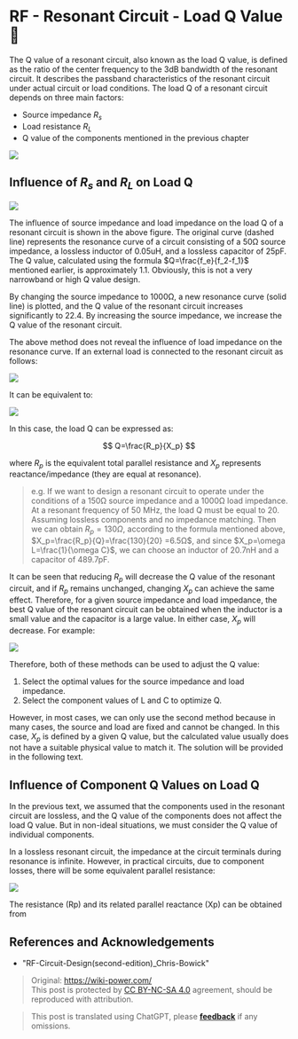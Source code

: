 # RF - Resonant Circuit - Load Q Value 🚧

The Q value of a resonant circuit, also known as the load Q value, is defined as the ratio of the center frequency to the 3dB bandwidth of the resonant circuit. It describes the passband characteristics of the resonant circuit under actual circuit or load conditions. The load Q of a resonant circuit depends on three main factors:

- Source impedance $R_s$
- Load resistance $R_L$
- Q value of the components mentioned in the previous chapter

![](https://media.wiki-power.com/img/20220418111129.png)

## Influence of $R_s$ and $R_L$ on Load Q

![](https://media.wiki-power.com/img/20220418111200.png)

The influence of source impedance and load impedance on the load Q of a resonant circuit is shown in the above figure. The original curve (dashed line) represents the resonance curve of a circuit consisting of a 50Ω source impedance, a lossless inductor of 0.05uH, and a lossless capacitor of 25pF. The Q value, calculated using the formula $Q=\frac{f_e}{f_2-f_1}$ mentioned earlier, is approximately 1.1. Obviously, this is not a very narrowband or high Q value design.

By changing the source impedance to 1000Ω, a new resonance curve (solid line) is plotted, and the Q value of the resonant circuit increases significantly to 22.4. By increasing the source impedance, we increase the Q value of the resonant circuit.

The above method does not reveal the influence of load impedance on the resonance curve. If an external load is connected to the resonant circuit as follows:

![](https://media.wiki-power.com/img/20220419163311.png)

It can be equivalent to:

![](https://media.wiki-power.com/img/20220419163441.png)

In this case, the load Q can be expressed as:

$$
Q=\frac{R_p}{X_p}
$$

where $R_p$ is the equivalent total parallel resistance and $X_p$ represents reactance/impedance (they are equal at resonance).

> e.g. If we want to design a resonant circuit to operate under the conditions of a 150Ω source impedance and a 1000Ω load impedance. At a resonant frequency of 50 MHz, the load Q must be equal to 20. Assuming lossless components and no impedance matching. Then we can obtain $R_p=130Ω$, according to the formula mentioned above, $X_p=\frac{R_p}{Q}=\frac{130}{20} =6.5Ω$, and since $X_p=\omega L=\frac{1}{\omega C}$, we can choose an inductor of 20.7nH and a capacitor of 489.7pF.

It can be seen that reducing $R_p$ will decrease the Q value of the resonant circuit, and if $R_p$ remains unchanged, changing $X_p$ can achieve the same effect. Therefore, for a given source impedance and load impedance, the best Q value of the resonant circuit can be obtained when the inductor is a small value and the capacitor is a large value. In either case, $X_p$ will decrease. For example:

![](https://media.wiki-power.com/img/20220419165555.png)

Therefore, both of these methods can be used to adjust the Q value:

1. Select the optimal values for the source impedance and load impedance.
2. Select the component values of L and C to optimize Q.

However, in most cases, we can only use the second method because in many cases, the source and load are fixed and cannot be changed. In this case, $X_p$ is defined by a given Q value, but the calculated value usually does not have a suitable physical value to match it. The solution will be provided in the following text.

## Influence of Component Q Values on Load Q

In the previous text, we assumed that the components used in the resonant circuit are lossless, and the Q value of the components does not affect the load Q value. But in non-ideal situations, we must consider the Q value of individual components.

In a lossless resonant circuit, the impedance at the circuit terminals during resonance is infinite. However, in practical circuits, due to component losses, there will be some equivalent parallel resistance:

![](https://media.wiki-power.com/img/20220419174200.png)

The resistance (Rp) and its related parallel reactance (Xp) can be obtained from

## References and Acknowledgements

- "RF-Circuit-Design(second-edition)\_Chris-Bowick"

> Original: <https://wiki-power.com/>  
> This post is protected by [CC BY-NC-SA 4.0](https://creativecommons.org/licenses/by/4.0/deed.en) agreement, should be reproduced with attribution.

> This post is translated using ChatGPT, please [**feedback**](https://github.com/linyuxuanlin/Wiki_MkDocs/issues/new) if any omissions.
